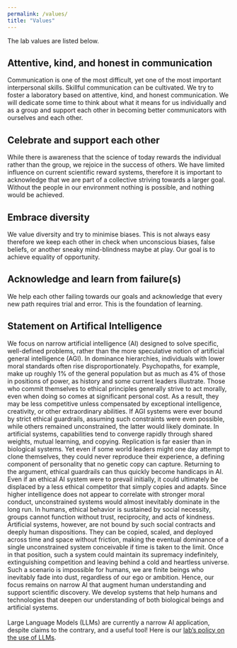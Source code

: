 ```yaml
---
permalink: /values/
title: "Values"
---
```


The lab values are listed below.

## Attentive, kind, and honest in communication

Communication is one of the most difficult, yet one of the most important interpersonal skills. Skillful communication can be cultivated. We try to foster a laboratory based on attentive, kind, and honest communication. We will dedicate some time to think about what it means for us individually and as a group and support each other in becoming better communicators with ourselves and each other.

## Celebrate and support each other 

While there is awareness that the science of today rewards the individual rather than the group, we rejoice in the success of others. We have limited influence on current scientific reward systems, therefore it is important to acknowledge that we are part of a collective striving towards a larger goal. Without the people in our environment nothing is possible, and nothing would be achieved.

## Embrace diversity

We value diversity and try to minimise biases. This is not always easy therefore we keep each other in check when unconscious biases, false beliefs, or another sneaky mind-blindness maybe at play. Our goal is to achieve equality of opportunity.

## Acknowledge and learn from failure(s)

We help each other failing towards our goals and acknowledge that every new path requires trial and error. This is the foundation of learning.

## Statement on Artifical Intelligence 

We focus on narrow artificial intelligence (AI) designed to solve specific, well-defined problems, rather than the more speculative notion of artificial general intelligence (AGI). In dominance hierarchies, individuals with lower moral standards often rise disproportionately. Psychopaths, for example, make up roughly 1% of the general population but as much as 4% of those in positions of power, as history and some current leaders illustrate. Those who commit themselves to ethical principles generally strive to act morally, even when doing so comes at significant personal cost. As a result, they may be less competitive unless compensated by exceptional intelligence, creativity, or other extraordinary abilities. If AGI systems were ever bound by strict ethical guardrails, assuming such constraints were even possible, while others remained unconstrained, the latter would likely dominate. In artificial systems, capabilities tend to converge rapidly through shared weights, mutual learning, and copying. Replication is far easier than in biological systems. Yet even if some world leaders might one day attempt to clone themselves, they could never reproduce their experience, a defining component of personality that no genetic copy can capture. Returning to the argument, ethical guardrails can thus quickly become handicaps in AI. Even if an ethical AI system were to prevail initially, it could ultimately be displaced by a less ethical competitor that simply copies and adapts. Since higher intelligence does not appear to correlate with stronger moral conduct, unconstrained systems would almost inevitably dominate in the long run. In humans, ethical behavior is sustained by social necessity, groups cannot function without trust, reciprocity, and acts of kindness. Artificial systems, however, are not bound by such social contracts and deeply human dispositions. They can be copied, scaled, and deployed across time and space without friction, making the eventual dominance of a single unconstrained system conceivable if time is taken to the limit. Once in that position, such a system could maintain its supremacy indefinitely, extinguishing competition and leaving behind a cold and heartless universe. Such a scenario is impossible for humans, we are finite beings who inevitably fade into dust, regardless of our ego or ambition. Hence, our focus remains on narrow AI that augment human understanding and support scientific discovery. We develop systems that help humans and technologies that deepen our understanding of both biological beings and artificial systems.
<br>
<br>
Large Language Models (LLMs) are currently a narrow AI application, despite claims to the contrary, and a useful tool! Here is our [lab’s policy on the use of LLMs](https://mhm-lab.github.io/use_LLMs/).
